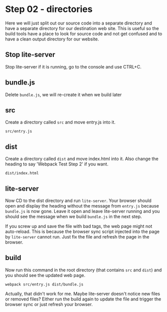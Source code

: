 # Step 02 - directories

Here we will just split out our source code into a separate directory
and have a separate directory for our destination web site.  This
is useful so the build tools have a place to look for source code and
not get confused and to have a clean output directory for our 
website.

## Stop lite-server

Stop lite-server if it is running, go to the console and use CTRL+C.

## bundle.js

Delete `bundle.js`, we will re-create it when we build later

## src

Create a directory called `src` and move entry.js into it.

    src/entry.js
    
## dist

Create a directory called `dist` and move index.html into it.  Also
change the heading to say 'Webpack Test Step 2' if you want.

    dist/index.html
    
## lite-server

Now CD to the dist directory and run `lite-server`.  Your browser
should open and display the heading without the message from
`entry.js` because `bundle.js` is now gone.  Leave it open and
leave lite-server running and you should see the message when
we build `bundle.js` in the next step. 

If you screw up and save the file with bad tags, the web page might 
not auto-reload.  This is because the browser sync script injected
into the page by `lite-server` cannot run.  Just fix the file and
refresh the page in the browser.

## build

Now run this command in the root directory (that contains `src` and `dist`)
and you should see the updated web page.

    webpack src/entry.js dist/bundle.js
    
Actually, that didn't work for me.  Maybe lite-server doesn't notice new
files or removed files?  Either run the build again to update the file
and trigger the browser sync or just refresh your browser.


